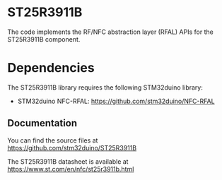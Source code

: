 # ST25R3911B

The code implements the RF/NFC abstraction layer (RFAL) APIs for the ST25R3911B component.

# Dependencies

The ST25R3911B library requires the following STM32duino library:

* STM32duino NFC-RFAL: https://github.com/stm32duino/NFC-RFAL

## Documentation

You can find the source files at  
https://github.com/stm32duino/ST25R3911B

The ST25R3911B datasheet is available at  
https://www.st.com/en/nfc/st25r3911b.html

